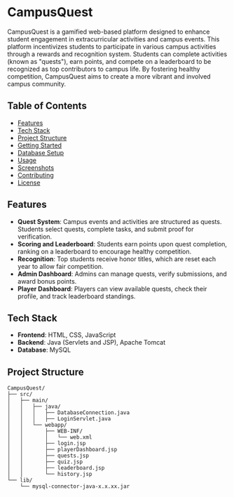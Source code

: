 # CampusQuest

CampusQuest is a gamified web-based platform designed to enhance student engagement in extracurricular activities and campus events. This platform incentivizes students to participate in various campus activities through a rewards and recognition system. Students can complete activities (known as "quests"), earn points, and compete on a leaderboard to be recognized as top contributors to campus life. By fostering healthy competition, CampusQuest aims to create a more vibrant and involved campus community.

## Table of Contents

- [Features](#features)
- [Tech Stack](#tech-stack)
- [Project Structure](#project-structure)
- [Getting Started](#getting-started)
- [Database Setup](#database-setup)
- [Usage](#usage)
- [Screenshots](#screenshots)
- [Contributing](#contributing)
- [License](#license)

## Features

- **Quest System**: Campus events and activities are structured as quests. Students select quests, complete tasks, and submit proof for verification.
- **Scoring and Leaderboard**: Students earn points upon quest completion, ranking on a leaderboard to encourage healthy competition.
- **Recognition**: Top students receive honor titles, which are reset each year to allow fair competition.
- **Admin Dashboard**: Admins can manage quests, verify submissions, and award bonus points.
- **Player Dashboard**: Players can view available quests, check their profile, and track leaderboard standings.

## Tech Stack

- **Frontend**: HTML, CSS, JavaScript
- **Backend**: Java (Servlets and JSP), Apache Tomcat
- **Database**: MySQL

## Project Structure

```plaintext
CampusQuest/
├── src/
│   ├── main/
│   │   ├── java/
│   │   │   ├── DatabaseConnection.java
│   │   │   ├── LoginServlet.java
│   │   └── webapp/
│   │       ├── WEB-INF/
│   │       │   └── web.xml
│   │       ├── login.jsp
│   │       ├── playerDashboard.jsp
│   │       ├── quests.jsp
│   │       ├── quiz.jsp
│   │       ├── leaderboard.jsp
│   │       └── history.jsp
└── lib/
    └── mysql-connector-java-x.x.xx.jar

